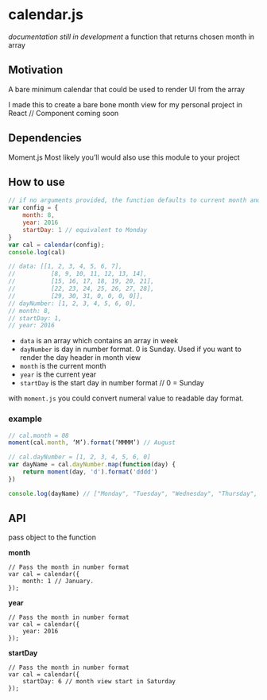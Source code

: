 # calendar.js
*documentation still in development*
a function that returns chosen month in array

## Motivation
A bare minimum calendar that could be used to render UI from the array

I made this to create a bare bone month view for my personal project in React // Component coming soon

## Dependencies 
Moment.js
Most likely you’ll would also use this module to your project

## How to use 
```javascript
// if no arguments provided, the function defaults to current month and year
var config = {
	month: 8,
	year: 2016
	startDay: 1 // equivalent to Monday
}
var cal = calendar(config);
console.log(cal)

// data: [[1, 2, 3, 4, 5, 6, 7], 
// 			[8, 9, 10, 11, 12, 13, 14], 
// 			[15, 16, 17, 18, 19, 20, 21], 
// 			[22, 23, 24, 25, 26, 27, 28], 
// 			[29, 30, 31, 0, 0, 0, 0]],
// dayNumber: [1, 2, 3, 4, 5, 6, 0],
// month: 8,
// startDay: 1,
// year: 2016
```

- `data` is an array which contains an array in week
- `dayNumber` is day in number format. 0 is Sunday. Used if you want to render the day header in month view
- `month` is the current month
- `year` is the current year
- `startDay` is the start day in number format // 0 = Sunday

with `moment.js` you could convert numeral value to readable day format.

### example 
```javascript
// cal.month = 08
moment(cal.month, ‘M’).format(‘MMMM’) // August

// cal.dayNumber = [1, 2, 3, 4, 5, 6, 0]
var dayName = cal.dayNumber.map(function(day) {
	return moment(day, 'd').format('dddd')
})

console.log(dayName) // ["Monday", "Tuesday", "Wednesday", "Thursday", "Friday", "Saturday", "Sunday"]
```


## API
pass object to the function

**month**
```javscript
// Pass the month in number format
var cal = calendar({
	month: 1 // January.
});
```

**year**
```javscript
// Pass the month in number format
var cal = calendar({
	year: 2016
});
```

**startDay**
```javscript
// Pass the month in number format
var cal = calendar({
	startDay: 6 // month view start in Saturday
});
```

